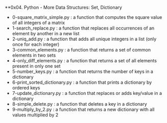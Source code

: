 **0x04. Python - More Data Structures: Set, Dictionary

* 0-square_matrix_simple.py : a function that computes the square value of all integers of a matrix 
* 1-search_replace.py : a function that replaces all occurrences of an element by another in a new list
* 2-uniq_add.py : a function that adds all unique integers in a list (only once for each integer)
* 3-common_elements.py : a function that returns a set of common elements in two sets
* 4-only_diff_elements.py : a function that returns a set of all elements present in only one set
* 5-number_keys.py : a function that returns the number of keys in a dictionary
* 6-print_sorted_dictionary.py : a function that prints a dictionary by ordered keys
* 7-update_dictionary.py : a function that replaces or adds key/value in a dictionary
* 8-simple_delete.py : a function that deletes a key in a dictionary
* 9-multiply_by_2.py : a function that returns a new dictionary with all values multiplied by 2
